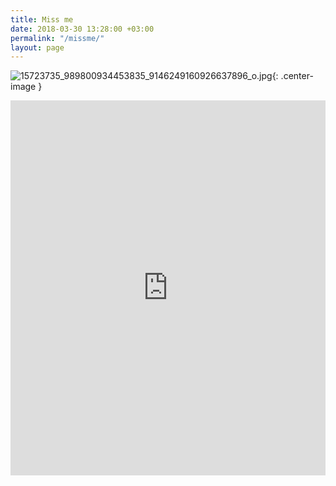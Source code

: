 ```yaml
---
title: Miss me
date: 2018-03-30 13:28:00 +03:00
permalink: "/missme/"
layout: page
---
```


![15723735_989800934453835_9146249160926637896_o.jpg](/uploads/15723735_989800934453835_9146249160926637896_o.jpg){: .center-image }

<iframe src="https://calendar.google.com/calendar/b/2/embed?title=Miss%20me&amp;showTitle=0&amp;showNav=0&amp;showPrint=0&amp;showTabs=0&amp;showCalendars=0&amp;showTz=0&amp;mode=WEEK&amp;height=600&amp;wkst=2&amp;bgcolor=%23ffffff&amp;src=meow%40heisen.me&amp;color=%2300ac00&amp;ctz=Europe%2FMoscow" style="border-width:0" width="100%" height="600" frameborder="0" scrolling="no"></iframe>

<style>
.center-image { margin: 0 auto; display: block; max-width: 100%;}
</style>
